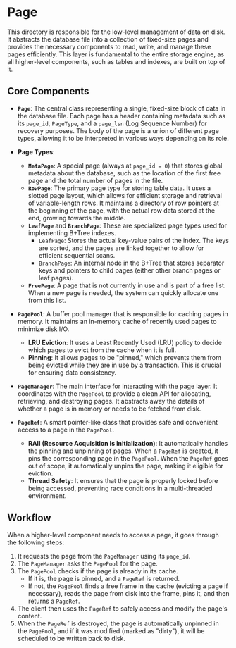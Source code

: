 # Page

This directory is responsible for the low-level management of data on disk. It abstracts the database file into a collection of fixed-size pages and provides the necessary components to read, write, and manage these pages efficiently. This layer is fundamental to the entire storage engine, as all higher-level components, such as tables and indexes, are built on top of it.

## Core Components

- **`Page`**: The central class representing a single, fixed-size block of data in the database file. Each page has a header containing metadata such as its `page_id`, `PageType`, and a `page_lsn` (Log Sequence Number) for recovery purposes. The body of the page is a union of different page types, allowing it to be interpreted in various ways depending on its role.

- **Page Types**:
  - **`MetaPage`**: A special page (always at `page_id = 0`) that stores global metadata about the database, such as the location of the first free page and the total number of pages in the file.
  - **`RowPage`**: The primary page type for storing table data. It uses a slotted page layout, which allows for efficient storage and retrieval of variable-length rows. It maintains a directory of row pointers at the beginning of the page, with the actual row data stored at the end, growing towards the middle.
  - **`LeafPage`** and **`BranchPage`**: These are specialized page types used for implementing B+Tree indexes.
    - `LeafPage`: Stores the actual key-value pairs of the index. The keys are sorted, and the pages are linked together to allow for efficient sequential scans.
    - `BranchPage`: An internal node in the B+Tree that stores separator keys and pointers to child pages (either other branch pages or leaf pages).
  - **`FreePage`**: A page that is not currently in use and is part of a free list. When a new page is needed, the system can quickly allocate one from this list.

- **`PagePool`**: A buffer pool manager that is responsible for caching pages in memory. It maintains an in-memory cache of recently used pages to minimize disk I/O.
  - **LRU Eviction**: It uses a Least Recently Used (LRU) policy to decide which pages to evict from the cache when it is full.
  - **Pinning**: It allows pages to be "pinned," which prevents them from being evicted while they are in use by a transaction. This is crucial for ensuring data consistency.

- **`PageManager`**: The main interface for interacting with the page layer. It coordinates with the `PagePool` to provide a clean API for allocating, retrieving, and destroying pages. It abstracts away the details of whether a page is in memory or needs to be fetched from disk.

- **`PageRef`**: A smart pointer-like class that provides safe and convenient access to a page in the `PagePool`.
  - **RAII (Resource Acquisition Is Initialization)**: It automatically handles the pinning and unpinning of pages. When a `PageRef` is created, it pins the corresponding page in the `PagePool`. When the `PageRef` goes out of scope, it automatically unpins the page, making it eligible for eviction.
  - **Thread Safety**: It ensures that the page is properly locked before being accessed, preventing race conditions in a multi-threaded environment.

## Workflow

When a higher-level component needs to access a page, it goes through the following steps:
1. It requests the page from the `PageManager` using its `page_id`.
2. The `PageManager` asks the `PagePool` for the page.
3. The `PagePool` checks if the page is already in its cache.
   - If it is, the page is pinned, and a `PageRef` is returned.
   - If not, the `PagePool` finds a free frame in the cache (evicting a page if necessary), reads the page from disk into the frame, pins it, and then returns a `PageRef`.
4. The client then uses the `PageRef` to safely access and modify the page's content.
5. When the `PageRef` is destroyed, the page is automatically unpinned in the `PagePool`, and if it was modified (marked as "dirty"), it will be scheduled to be written back to disk.